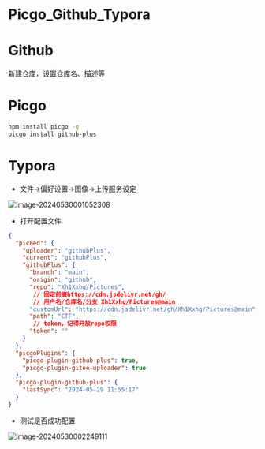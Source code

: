 # Picgo_Github_Typora

# Github

新建仓库，设置仓库名、描述等

# Picgo

```bash
npm install picgo -g
picgo install github-plus
```

# Typora

- 文件->偏好设置->图像->上传服务设定

![image-20240530001052308](https://cdn.jsdelivr.net/gh/Xh1Xxhg/Pictures@main/CTF/image-20240530001052308.png)

- 打开配置文件

```json
{
  "picBed": {
    "uploader": "githubPlus",
    "current": "githubPlus",
    "githubPlus": {
      "branch": "main",
      "origin": "github",
      "repo": "Xh1Xxhg/Pictures",
       // 固定前缀https://cdn.jsdelivr.net/gh/
       // 用户名/仓库名/分支 Xh1Xxhg/Pictures@main
      "customUrl": "https://cdn.jsdelivr.net/gh/Xh1Xxhg/Pictures@main",
      "path": "CTF",
       // token，记得开放repo权限
      "token": ""
    }
  },
  "picgoPlugins": {
    "picgo-plugin-github-plus": true,
    "picgo-plugin-gitee-uploader": true
  },
  "picgo-plugin-github-plus": {
    "lastSync": "2024-05-29 11:55:17"
  }
}
```

- 测试是否成功配置

![image-20240530002249111](https://cdn.jsdelivr.net/gh/Xh1Xxhg/Pictures@main/CTF/image-20240530002249111.png)